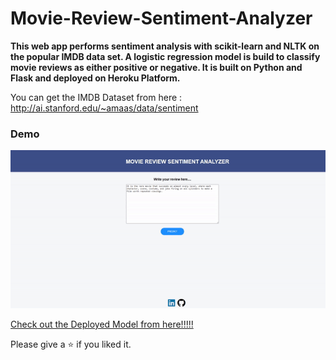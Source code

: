 # Movie-Review-Sentiment-Analyzer
**This web app performs sentiment analysis with scikit-learn and NLTK on the popular IMDB data set. A logistic regression model is build to classify movie reviews as either positive or negative. It is built on Python and Flask and deployed on Heroku Platform.**

You can get the IMDB Dataset from here : http://ai.stanford.edu/~amaas/data/sentiment

### Demo

![](static/images/Movie-Review-Web-app.gif)

[Check out the Deployed Model from here!!!!!](https://movie-reviews-web-app.herokuapp.com/predict)

Please give a ⭐ if you liked it.

